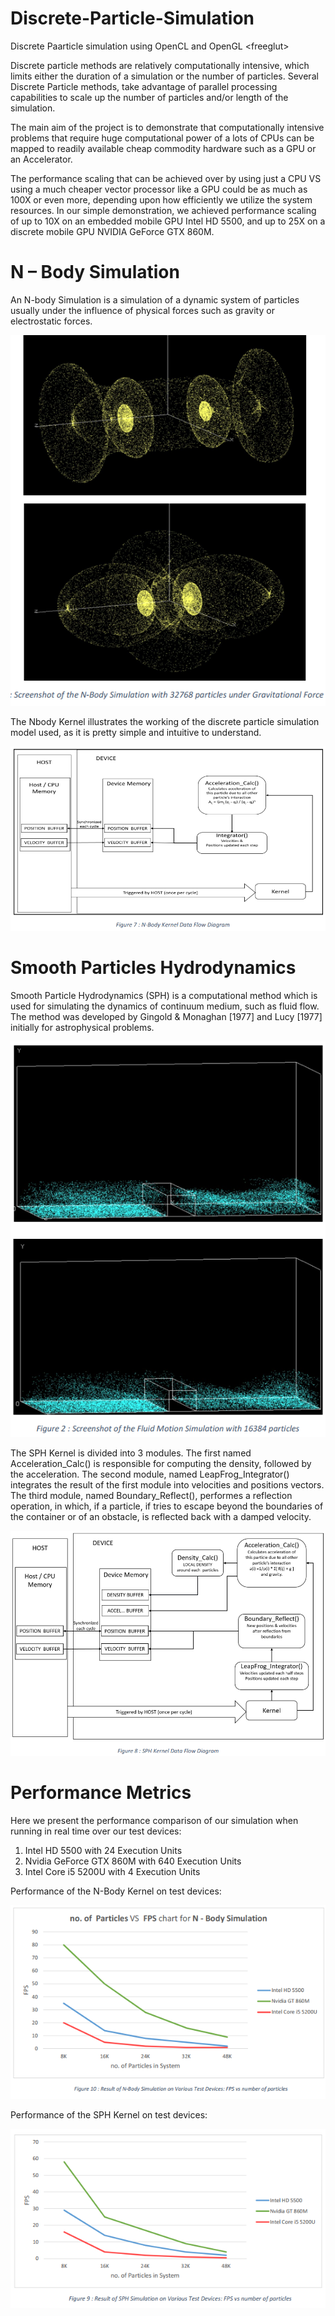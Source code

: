 # Discrete-Particle-Simulation
Discrete Paarticle simulation using OpenCL and OpenGL &lt;freeglut>



Discrete particle methods are relatively computationally intensive, which
limits either the duration of a simulation or the number of particles. Several
Discrete Particle methods, take advantage of parallel processing capabilities to
scale up the number of particles and/or length of the simulation.

The main aim of the project is to demonstrate that computationally intensive
problems that require huge computational power of a lots of CPUs can be
mapped to readily available cheap commodity hardware such as a GPU or an
Accelerator.

The performance scaling that can be achieved over by using just a CPU VS
using a much cheaper vector processor like a GPU could be as much as 100X
or even more, depending upon how efficiently we utilize the system resources.
In our simple demonstration, we achieved performance scaling of up to 10X
on an embedded mobile GPU Intel HD 5500, and up to 25X on a discrete mobile
GPU NVIDIA GeForce GTX 860M.


# N – Body Simulation
An N-body Simulation is a simulation of a dynamic system of particles
usually under the influence of physical forces such as gravity or electrostatic
forces.

![N-Body Simulation Image](https://github.com/arpytanshu/Discrete-Particle-Simulation/blob/master/nbody-simulation-image.png)

The Nbody Kernel illustrates the working of the discrete particle simulation model used, as it is pretty simple and intuitive to understand.

![N-Body Kernel DFD](https://github.com/arpytanshu/Discrete-Particle-Simulation/blob/master/nbody-kernel.png)


# Smooth Particles Hydrodynamics
Smooth Particle Hydrodynamics (SPH) is a computational method which is
used for simulating the dynamics of continuum medium, such as fluid flow.
The method was developed by Gingold & Monaghan [1977] and Lucy [1977]
initially for astrophysical problems. 

![SPH Simulation Image](https://github.com/arpytanshu/Discrete-Particle-Simulation/blob/master/sph-simulation-image.png)

The SPH Kernel is divided into 3 modules.
The first named Acceleration_Calc() is responsible for computing the
density, followed by the acceleration. The second module, named
LeapFrog_Integrator() integrates the result of the first module into
velocities and positions vectors. The third module, named
Boundary_Reflect(), performes a reflection operation, in which, if a
particle, if tries to escape beyond the boundaries of the container or of
an obstacle, is reflected back with a damped velocity.

![SPH Kernel DFD](https://github.com/arpytanshu/Discrete-Particle-Simulation/blob/master/sph-kernel.png)



# Performance Metrics
Here we present the performance comparison of our simulation when running
in real time over our test devices:
1. Intel HD 5500 with 24 Execution Units
2. Nvidia GeForce GTX 860M with 640 Execution Units
3. Intel Core i5 5200U with 4 Execution Units


Performance of the N-Body Kernel on test devices:

![N-Body Kernel Performance](https://github.com/arpytanshu/Discrete-Particle-Simulation/blob/master/Nbody%20Test%20Result.png)

Performance of the SPH Kernel on test devices:

![SPH Kernel Performance](https://github.com/arpytanshu/Discrete-Particle-Simulation/blob/master/SPH%20Test%20result.png)

